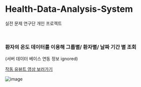 # Health-Data-Analysis-System
실전 문제 연구단 개인 프로젝트  

<br>  

### 환자의 온도 데이터를 이용해 그룹별/ 환자별/ 날짜 기간 별 조회

(서버 데이터 베이스 연동 정보 ignored)  

[작동 유뷰트 영상 보러가기](https://www.youtube.com/watch?v=nAmAixel37g)

![image](https://user-images.githubusercontent.com/61939286/126970545-fb0174dc-8abe-4cdb-acc2-bcfadad7be20.png)
